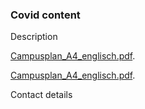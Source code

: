 ### Covid content

Description


[Campusplan_A4_englisch.pdf](https://foobarx.github.io/foobarx.github.io/Campusplan_A4_englisch.pdf).

[Campusplan_A4_englisch.pdf](https://foobarx.github.io/foobarx.github.io/Campusplan_A4_englisch.pdf).

Contact details
